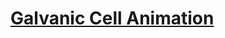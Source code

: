 # <a href="https://rawcdn.githack.com/jelena-rota/galvanic-cell/dd841381dd370d955536d1c1455680a0fa75419a/galvanic-cell.html">Galvanic Cell Animation</a>
